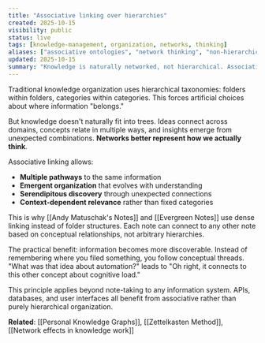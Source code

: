 ```yaml
---
title: "Associative linking over hierarchies"
created: 2025-10-15
visibility: public
status: live
tags: [knowledge-management, organization, networks, thinking]
aliases: ["associative ontologies", "network thinking", "non-hierarchical organization"]
updated: 2025-10-15
summary: "Knowledge is naturally networked, not hierarchical. Associative links between concepts create more flexible and discoverable information structures."
---
```


Traditional knowledge organization uses hierarchical taxonomies: folders within folders, categories within categories. This forces artificial choices about where information "belongs."

But knowledge doesn't naturally fit into trees. Ideas connect across domains, concepts relate in multiple ways, and insights emerge from unexpected combinations. **Networks better represent how we actually think**.

Associative linking allows:
- **Multiple pathways** to the same information
- **Emergent organization** that evolves with understanding
- **Serendipitous discovery** through unexpected connections
- **Context-dependent relevance** rather than fixed categories

This is why [[Andy Matuschak's Notes]] and [[Evergreen Notes]] use dense linking instead of folder structures. Each note can connect to any other note based on conceptual relationships, not arbitrary hierarchies.

The practical benefit: information becomes more discoverable. Instead of remembering where you filed something, you follow conceptual threads. "What was that idea about automation?" leads to "Oh right, it connects to this other concept about cognitive load."

This principle applies beyond note-taking to any information system. APIs, databases, and user interfaces all benefit from associative rather than purely hierarchical organization.

**Related**: [[Personal Knowledge Graphs]], [[Zettelkasten Method]], [[Network effects in knowledge work]]
